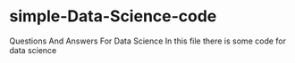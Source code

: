 # simple-Data-Science-code
 Questions And Answers For Data Science 
 In this file there is some code for data science
 
